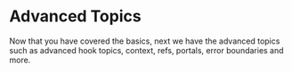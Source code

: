 # Advanced Topics

Now that you have covered the basics, next we have the advanced topics such as advanced hook topics, context, refs, portals, error boundaries and more.
